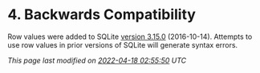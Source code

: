# 4\. Backwards Compatibility


Row values were added to SQLite
[version 3\.15\.0](releaselog/3_15_0.html) (2016\-10\-14\). Attempts to use row values in
prior versions of SQLite will generate syntax errors.


*This page last modified on [2022\-04\-18 02:55:50](https://sqlite.org/docsrc/honeypot) UTC* 


